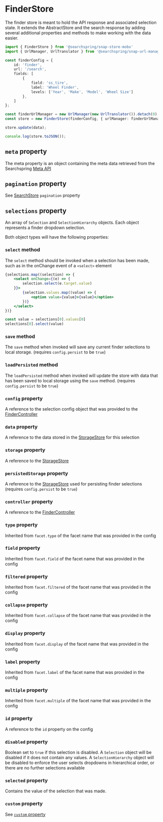 # FinderStore
The finder store is meant to hold the API response and associated selection state. It extends the AbstractStore and the search response by adding several additional properties and methods to make working with the data easier.

```typescript
import { FinderStore } from '@searchspring/snap-store-mobx'
import { UrlManager, UrlTranslator } from '@searchspring/snap-url-manager';

const finderConfig = {
	id: 'finder',
	url: '/search',
	fields: [
		{
			field: 'ss_tire',
			label: 'Wheel Finder',
			levels: ['Year', 'Make', 'Model', 'Wheel Size']
		},
	]
};

const finderUrlManager = new UrlManager(new UrlTranslator()).detach(0);
const store = new FinderStore(finderConfig, { urlManager: finderUrlManager });

store.update(data);

console.log(store.toJSON());
```

## `meta` property
The meta property is an object containing the meta data retrieved from the Searchspring [Meta API](https://snapi.kube.searchspring.io/api/v1/#tag/Meta)

## `pagination` property
See [SearchStore](https://github.com/searchspring/snap/tree/main/packages/snap-store-mobx/src/Search) `pagination` property

## `selections` property
An array of `Selection` and `SelectionHierarchy` objects. Each object represents a finder dropdown selection.

Both object types will have the following properties:

### `select` method
The `select` method should be invoked when a selection has been made, such as in the onChange event of a `<select>` element

```jsx
{selections.map((selection) => {
	<select onChange={(e) => {
		selection.select(e.target.value)
	}}>
		{selection.values.map((value) => {
			<option value={value}>{value}</option>
		})}
	</select>
})}
```

```typescript
const value = selections[0].values[0]
selections[0].select(value)
```

### `save` method
The `save` method when invoked will save any current finder selections to local storage. (requires `config.persist` to be `true`)

### `loadPersisted` method
The `loadPersisted` method when invoked will update the store with data that has been saved to local storage using the `save` method. (requires `config.persist` to be `true`)

### `config` property

A reference to the selection config object that was provided to the [FinderController](https://github.com/searchspring/snap/tree/main/packages/snap-controller/src/Finder)

### `data` property
A reference to the data stored in the [StorageStore](https://github.com/searchspring/snap/tree/main/packages/snap-store-mobx/src/Storage) for this selection

### `storage` property
A reference to the [StorageStore](https://github.com/searchspring/snap/tree/main/packages/snap-store-mobx/src/Storage)

### `persistedStorage` property
A reference to the [StorageStore](https://github.com/searchspring/snap/tree/main/packages/snap-store-mobx/src/Storage) used for persisting finder selections (requires `config.persist` to be `true`)

### `controller` property
A reference to the [FinderController](https://github.com/searchspring/snap/tree/main/packages/snap-controller/src/Finder)

### `type` property
Inherited from `facet.type` of the facet name that was provided in the config

### `field` property
Inherited from `facet.field` of the facet name that was provided in the config

### `filtered` property
Inherited from `facet.filtered` of the facet name that was provided in the config

### `collapse` property
Inherited from `facet.collapse` of the facet name that was provided in the config

### `display` property
Inherited from `facet.display` of the facet name that was provided in the config

### `label` property
Inherited from `facet.label` of the facet name that was provided in the config

### `multiple` property
Inherited from `facet.multiple` of the facet name that was provided in the config

### `id` property
A reference to the `id` property on the config 

### `disabled` property
Boolean set to `true` if this selection is disabled. A `Selection` object will be disabled if it does not contain any values. A `SelectionHierarchy` object will be disabled to enforce the user selects dropdowns in hierarchical order, or there are no further selections available

### `selected` property
Contains the value of the selection that was made. 

### `custom` property

See [`custom` property](https://github.com/searchspring/snap/tree/main/packages/snap-store-mobx/src/Abstract)